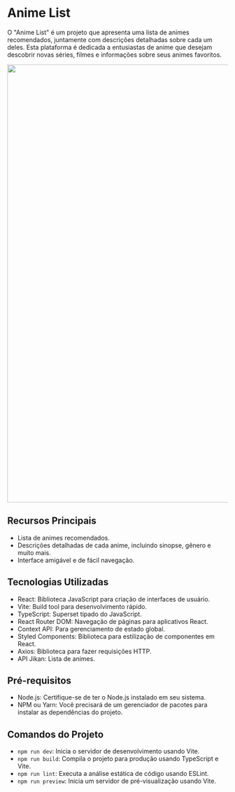 # Anime List

O "Anime List" é um projeto que apresenta uma lista de animes recomendados, juntamente com descrições detalhadas sobre cada um deles. Esta plataforma é dedicada a entusiastas de anime que desejam descobrir novas séries, filmes e informações sobre seus animes favoritos.

<div style="display: flex; justify-content: space-between;">
  <img src="https://cdn.discordapp.com/attachments/1033920748340924506/1156614366754504826/image.png?ex=65159c91&is=65144b11&hm=558e5e2b94d1682164eaf467d60cd465a1c17e4efcf6ad35cb1da3b6694f2193&" width="1000" />
</div>

## Recursos Principais
- Lista de animes recomendados.
- Descrições detalhadas de cada anime, incluindo sinopse, gênero e muito mais.
- Interface amigável e de fácil navegação.

## Tecnologias Utilizadas

- React: Biblioteca JavaScript para criação de interfaces de usuário.
- Vite: Build tool para desenvolvimento rápido.
- TypeScript: Superset tipado do JavaScript.
- React Router DOM: Navegação de páginas para aplicativos React.
- Context API: Para gerenciamento de estado global.
- Styled Components: Biblioteca para estilização de componentes em React.
- Axios: Biblioteca para fazer requisições HTTP.
- API Jikan: Lista de animes.


## Pré-requisitos
- Node.js: Certifique-se de ter o Node.js instalado em seu sistema.
- NPM ou Yarn: Você precisará de um gerenciador de pacotes para instalar as dependências do projeto.

## Comandos do Projeto
- `npm run dev`: Inicia o servidor de desenvolvimento usando Vite.
- `npm run build`: Compila o projeto para produção usando TypeScript e Vite.
- `npm run lint`: Executa a análise estática de código usando ESLint.
- `npm run preview`: Inicia um servidor de pré-visualização usando Vite.
